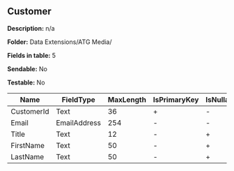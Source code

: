 ## Customer

**Description:** n/a

**Folder:** Data Extensions/ATG Media/

**Fields in table:** 5

**Sendable:** No

**Testable:** No

| Name | FieldType | MaxLength | IsPrimaryKey | IsNullable | DefaultValue |
| --- | --- | --- | --- | --- | --- |
| CustomerId | Text | 36 | + | - |  |
| Email | EmailAddress | 254 | - | - |  |
| Title | Text | 12 | - | + |  |
| FirstName | Text | 50 | - | + |  |
| LastName | Text | 50 | - | + |  |
